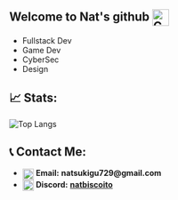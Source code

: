 ## Welcome to Nat's github <img src="https://media.discordapp.net/attachments/1248878829406130217/1257324434252103750/BiscoitoSMP.png?ex=668e8a21&is=668d38a1&hm=48dbe12f1f08e02f4ab0dabb3b229ee4a37ee1d4ffbc842051d5432f2d7d81af&=&format=webp&quality=lossless&width=701&height=701" align=center style width="30" height="30" title="Cookie">

 - Fullstack Dev
 - Game Dev
 - CyberSec
 - Design

## 📈 Stats:
 ![Top Langs](https://github-readme-stats.vercel.app/api/top-langs/?username=NatBiscoito&theme=dracula&show_icons=true)

## 📞 Contact Me:
 - <img src="https://cdn-icons-png.flaticon.com/512/732/732200.png" align=center width="20" height="20" title="Email"> **Email:** __natsukigu729@gmail.com__
 - <img src="https://cdn-icons-png.flaticon.com/512/5968/5968756.png" align=center style width="20" height="20" title="Discord"> **Discord:** <a href=https://discordapp.com/users/811831137705525299>**natbiscoito**</a>

